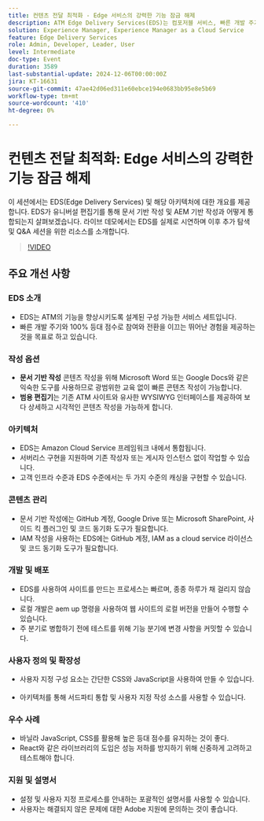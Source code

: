 ```yaml
---
title: 컨텐츠 전달 최적화 - Edge 서비스의 강력한 기능 잠금 해제
description: ATM Edge Delivery Services(EDS)는 컴포저블 서비스, 빠른 개발 주기, 높은 등대 점수를 통해 ATM 기능을 향상시켜 문서 기반 및 WYSIWYG 작성, 서버리스 아키텍처, 빠른 사이트 생성 및 광범위한 사용자 지정 옵션을 지원합니다.
solution: Experience Manager, Experience Manager as a Cloud Service
feature: Edge Delivery Services
role: Admin, Developer, Leader, User
level: Intermediate
doc-type: Event
duration: 3589
last-substantial-update: 2024-12-06T00:00:00Z
jira: KT-16631
source-git-commit: 47ae42d06ed311e60ebce194e0683bb95e8e5b69
workflow-type: tm+mt
source-wordcount: '410'
ht-degree: 0%

---
```



# 컨텐츠 전달 최적화: Edge 서비스의 강력한 기능 잠금 해제

이 세션에서는 EDS(Edge Delivery Services) 및 해당 아키텍처에 대한 개요를 제공합니다. EDS가 유니버설 편집기를 통해 문서 기반 작성 및 AEM 기반 작성과 어떻게 통합되는지 살펴보겠습니다. 라이브 데모에서는 EDS를 실제로 시연하며 이후 추가 탐색 및 Q&amp;A 세션을 위한 리소스를 소개합니다.

>[!VIDEO](https://video.tv.adobe.com/v/3440938/?learn=on&enablevpops)

## 주요 개선 사항

### EDS 소개

* EDS는 ATM의 기능을 향상시키도록 설계된 구성 가능한 서비스 세트입니다&#x200B;.
* 빠른 개발 주기와 100% 등대 점수로 참여와 전환을 이끄는 뛰어난 경험을 제공하는 것을 목표로 하고 있습니다. &#x200B;

### 작성 옵션

* **문서 기반 작성** 콘텐츠 작성을 위해 Microsoft Word 또는 Google Docs와 같은 익숙한 도구를 사용하므로 광범위한 교육 없이 빠른 콘텐츠 작성이 가능합니다. &#x200B;
* **범용 편집기**&#x200B;는 기존 ATM 사이트와 유사한 WYSIWYG 인터페이스를 제공하여 보다 상세하고 시각적인 콘텐츠 작성을 가능하게 합니다. &#x200B;

### 아키텍처

* EDS는 Amazon Cloud Service 프레임워크 내에서 통합됩니다. &#x200B;
* 서버리스 구현을 지원하며 기존 작성자 또는 게시자 인스턴스 없이 작업할 수 있습니다. &#x200B;
* 고객 인프라 수준과 EDS 수준에서는 두 가지 수준의 캐싱을 구현할 수 있습니다. &#x200B;

### 콘텐츠 관리

* 문서 기반 작성에는 GitHub 계정, Google Drive 또는 Microsoft SharePoint, 사이드 킥 플러그인 및 코드 동기화 도구가 필요합니다. &#x200B;
* IAM 작성을 사용하는 EDS에는 GitHub 계정, IAM as a cloud service 라이선스 및 코드 동기화 도구가 필요합니다.

### 개발 및 배포

* EDS를 사용하여 사이트를 만드는 프로세스는 빠르며, 종종 하루가 채 걸리지 않습니다. &#x200B;
* 로컬 개발은 aem up 명령을 사용하여 웹 사이트의 로컬 버전을 만들어 수행할 수 있습니다.
* 주 분기로 병합하기 전에 테스트를 위해 기능 분기에 변경 사항을 커밋할 수 있습니다. &#x200B;

### 사용자 정의 및 확장성

* 사용자 지정 구성 요소는 간단한 CSS와 JavaScript을 사용하여 만들 수 있습니다. &#x200B;
* 아키텍처를 통해 서드파티 통합 및 사용자 지정 작성 소스를 사용할 수 있습니다.

### 우수 사례

* 바닐라 JavaScript, CSS를 활용해 높은 등대 점수를 유지하는 것이 좋다.
* React와 같은 라이브러리의 도입은 성능 저하를 방지하기 위해 신중하게 고려하고 테스트해야 합니다.

### 지원 및 설명서

* 설정 및 사용자 지정 프로세스를 안내하는 포괄적인 설명서를 사용할 수 있습니다. &#x200B;
* 사용자는 해결되지 않은 문제에 대한 Adobe 지원에 문의하는 것이 좋습니다. &#x200B;
